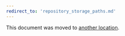 ```yaml
---
redirect_to: 'repository_storage_paths.md'
---
```


This document was moved to [another location](repository_storage_paths.md).

<!-- This redirect file can be deleted February 1, 2021, or later. -->
<!-- Before deletion, see: https://docs.gitlab.com/ee/development/documentation/#move-or-rename-a-page -->
